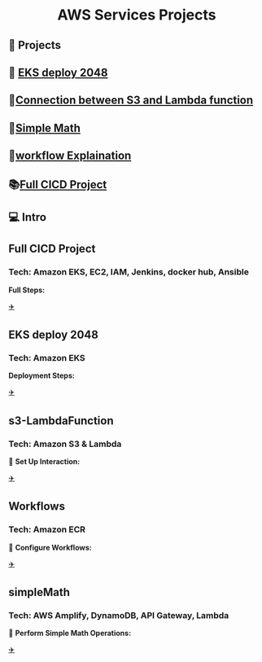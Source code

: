 <div align="center">
  <h1>AWS Services Projects</h1>
</div>
<h2>🧐 Projects </h2>


##  🚀 [EKS deploy 2048](https://github.com/xiayulin123/AWS-Services/tree/main/EKS2048-deployment)  
##  🔗[Connection between S3 and Lambda function](https://github.com/xiayulin123/AWS-Services/tree/main/s3-LambdaFunction)  
##  🔢[Simple Math](ttps://github.com/xiayulin123/AWS-Services/tree/main/simpleMath)
##  🔄[workflow Explaination](https://github.com/xiayulin123/AWS-Services/tree/main/workflows)
##  📚[Full CICD Project](https://github.com/xiayulin123/AWS-Services/tree/main/CICDProject)

<h2>💻 Intro</h2>

## Full CICD Project
### Tech: Amazon EKS, EC2, IAM, Jenkins, docker hub, Ansible

**Full Steps:**

[✈️ ](https://github.com/xiayulin123/AWS-Services/tree/main/CICDProject)

## EKS deploy 2048
### Tech: Amazon EKS

 **Deployment Steps:**

[✈️ ](https://github.com/xiayulin123/AWS-Services/tree/main/EKS2048-deployment)

## s3-LambdaFunction
### Tech: Amazon S3 & Lambda

🔗 **Set Up Interaction:**

[✈️ ](https://github.com/xiayulin123/AWS-Services/tree/main/s3-LambdaFunction)

## Workflows
### Tech: Amazon ECR

🔄 **Configure Workflows:**

[✈️ ](https://github.com/xiayulin123/AWS-Services/tree/main/workflows)

## simpleMath
### Tech: AWS Amplify, DynamoDB, API Gateway, Lambda

🔢 **Perform Simple Math Operations:**

[✈️ ](https://github.com/xiayulin123/AWS-Services/tree/main/simpleMath)
